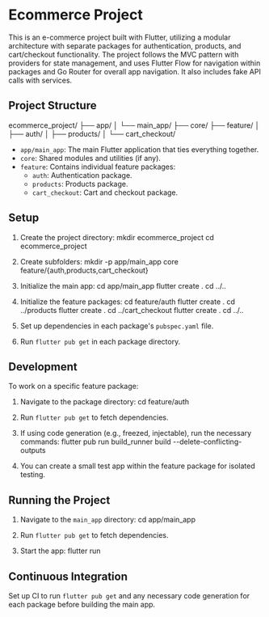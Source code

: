 # Ecommerce Project
This is an e-commerce project built with Flutter, utilizing a modular architecture with separate packages for authentication, products, and cart/checkout functionality. The project follows the MVC pattern with providers for state management, and uses Flutter Flow for navigation within packages and Go Router for overall app navigation. It also includes fake API calls with services.

## Project Structure
ecommerce_project/
├── app/
│   └── main_app/
├── core/
├── feature/
│   ├── auth/
│   ├── products/
│   └── cart_checkout/

- `app/main_app`: The main Flutter application that ties everything together.
- `core`: Shared modules and utilities (if any).
- `feature`: Contains individual feature packages:
    - `auth`: Authentication package.
    - `products`: Products package.
    - `cart_checkout`: Cart and checkout package.

## Setup

1. Create the project directory:
  mkdir ecommerce_project
  cd ecommerce_project

2. Create subfolders:
   mkdir -p app/main_app core feature/{auth,products,cart_checkout}

3. Initialize the main app:
   cd app/main_app
   flutter create .
   cd ../..

4. Initialize the feature packages:
    cd feature/auth
    flutter create .
    cd ../products
    flutter create .
    cd ../cart_checkout
    flutter create .
    cd ../..

5. Set up dependencies in each package's `pubspec.yaml` file.

6. Run `flutter pub get` in each package directory.

## Development

To work on a specific feature package:

1. Navigate to the package directory:
   cd feature/auth

2. Run `flutter pub get` to fetch dependencies.

3. If using code generation (e.g., freezed, injectable), run the necessary commands:
   flutter pub run build_runner build --delete-conflicting-outputs

4. You can create a small test app within the feature package for isolated testing.

## Running the Project

1. Navigate to the `main_app` directory:
   cd app/main_app

2. Run `flutter pub get` to fetch dependencies.

3. Start the app:
   flutter run

## Continuous Integration

Set up CI to run `flutter pub get` and any necessary code generation for each package before building the main app.